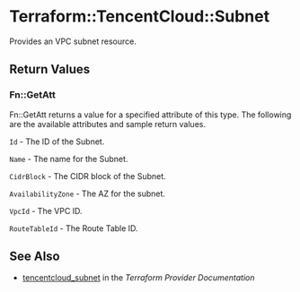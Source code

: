 # Terraform::TencentCloud::Subnet

Provides an VPC subnet resource.

## Return Values

### Fn::GetAtt

Fn::GetAtt returns a value for a specified attribute of this type. The following are the available attributes and sample return values.

`Id` - The ID of the Subnet.

`Name` - The name for the Subnet.

`CidrBlock` - The CIDR block of the Subnet.

`AvailabilityZone` - The AZ for the subnet.

`VpcId` - The VPC ID.

`RouteTableId` - The Route Table ID.

## See Also

* [tencentcloud_subnet](https://www.terraform.io/docs/providers/tencentcloud/r/subnet.html) in the _Terraform Provider Documentation_